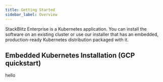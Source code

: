 ```yaml
---
title: Getting Started
sidebar_label: Overview
---
```


StackBlitz Enterprise is a Kubernetes application. You can install the software on an existing cluster or use our installer that has an embedded, production-ready Kubernetes distribution packaged with it.

## Embedded Kubernetes Installation (GCP quickstart)


<div>hello</div>